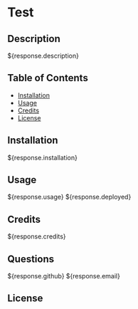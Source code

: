 # Test


## Description

${response.description}


## Table of Contents

 - [Installation](#installation)
 - [Usage](#usage)
 - [Credits](#credits)
 - [License](#License)

## Installation

${response.installation}

## Usage

${response.usage}
${response.deployed}

## Credits

${response.credits}


## Questions

${response.github}
${response.email}


## License
